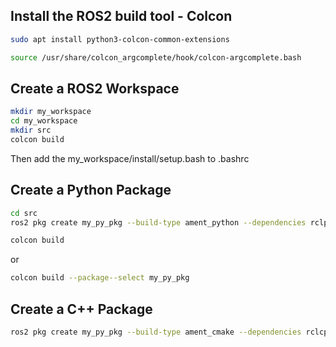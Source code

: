 ## Install the ROS2 build tool - Colcon

```sh
sudo apt install python3-colcon-common-extensions
```

```sh
source /usr/share/colcon_argcomplete/hook/colcon-argcomplete.bash
```

## Create a ROS2 Workspace

```sh
mkdir my_workspace
cd my_workspace
mkdir src
colcon build
```

Then add the my_workspace/install/setup.bash to .bashrc

## Create a Python Package

```sh
cd src
ros2 pkg create my_py_pkg --build-type ament_python --dependencies rclpy
```

```sh
colcon build
```
or
```sh
colcon build --package--select my_py_pkg
```

## Create a C++ Package

```sh
ros2 pkg create my_py_pkg --build-type ament_cmake --dependencies rclcpp
```
















